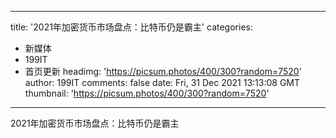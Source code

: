 
---
title: '2021年加密货币市场盘点：比特币仍是霸主'
categories: 
 - 新媒体
 - 199IT
 - 首页更新
headimg: 'https://picsum.photos/400/300?random=7520'
author: 199IT
comments: false
date: Fri, 31 Dec 2021 13:13:08 GMT
thumbnail: 'https://picsum.photos/400/300?random=7520'
---

<div>   
2021年加密货币市场盘点：比特币仍是霸主  
</div>
            